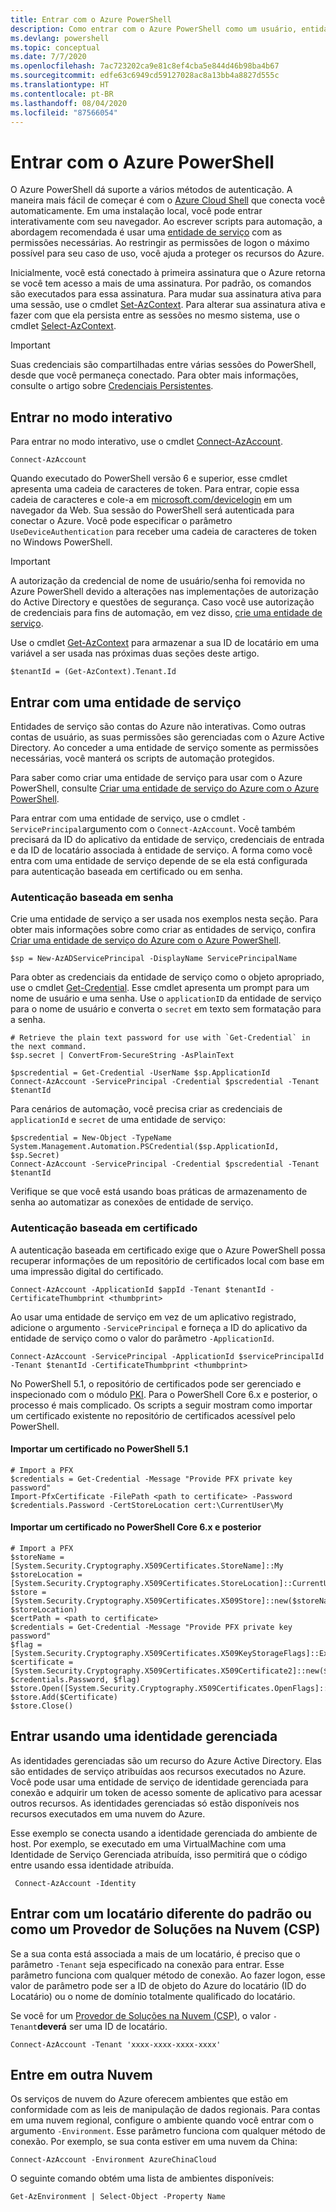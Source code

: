 ```yaml
---
title: Entrar com o Azure PowerShell
description: Como entrar com o Azure PowerShell como um usuário, entidade de serviço, ou com identidades gerenciadas para recursos do Azure.
ms.devlang: powershell
ms.topic: conceptual
ms.date: 7/7/2020
ms.openlocfilehash: 7ac723202ca9e81c8ef4cba5e844d46b98ba4b67
ms.sourcegitcommit: edfe63c6949cd59127028ac8a13bb4a8827d555c
ms.translationtype: HT
ms.contentlocale: pt-BR
ms.lasthandoff: 08/04/2020
ms.locfileid: "87566054"
---
```

# <a name="sign-in-with-azure-powershell"></a>Entrar com o Azure PowerShell

O Azure PowerShell dá suporte a vários métodos de autenticação. A maneira mais fácil de começar é com o [Azure Cloud Shell](/azure/cloud-shell/overview) que conecta você automaticamente. Em uma instalação local, você pode entrar interativamente com seu navegador. Ao escrever scripts para automação, a abordagem recomendada é usar uma [entidade de serviço](create-azure-service-principal-azureps.md) com as permissões necessárias. Ao restringir as permissões de logon o máximo possível para seu caso de uso, você ajuda a proteger os recursos do Azure.

Inicialmente, você está conectado à primeira assinatura que o Azure retorna se você tem acesso a mais de uma assinatura. Por padrão, os comandos são executados para essa assinatura. Para mudar sua assinatura ativa para uma sessão, use o cmdlet [Set-AzContext](/powershell/module/az.accounts/set-azcontext). Para alterar sua assinatura ativa e fazer com que ela persista entre as sessões no mesmo sistema, use o cmdlet [Select-AzContext](/powershell/module/az.accounts/select-azcontext).

> [!IMPORTANT]
> Suas credenciais são compartilhadas entre várias sessões do PowerShell, desde que você permaneça conectado.
> Para obter mais informações, consulte o artigo sobre [Credenciais Persistentes](context-persistence.md).

## <a name="sign-in-interactively"></a>Entrar no modo interativo

Para entrar no modo interativo, use o cmdlet [Connect-AzAccount](/powershell/module/az.accounts/connect-azaccount).

```azurepowershell-interactive
Connect-AzAccount
```

Quando executado do PowerShell versão 6 e superior, esse cmdlet apresenta uma cadeia de caracteres de token. Para entrar, copie essa cadeia de caracteres e cole-a em [microsoft.com/devicelogin](https://microsoft.com/devicelogin) em um navegador da Web. Sua sessão do PowerShell será autenticada para conectar o Azure. Você pode especificar o parâmetro `UseDeviceAuthentication` para receber uma cadeia de caracteres de token no Windows PowerShell.

> [!IMPORTANT]
> A autorização da credencial de nome de usuário/senha foi removida no Azure PowerShell devido a alterações nas implementações de autorização do Active Directory e questões de segurança. Caso você use autorização de credenciais para fins de automação, em vez disso, [crie uma entidade de serviço](create-azure-service-principal-azureps.md).

Use o cmdlet [Get-AzContext](/powershell/module/az.accounts/get-azcontext) para armazenar a sua ID de locatário em uma variável a ser usada nas próximas duas seções deste artigo.

```azurepowershell-interactive
$tenantId = (Get-AzContext).Tenant.Id
```

## <a name="sign-in-with-a-service-principal"></a>Entrar com uma entidade de serviço <a name="sp-signin"/>

Entidades de serviço são contas do Azure não interativas. Como outras contas de usuário, as suas permissões são gerenciadas com o Azure Active Directory. Ao conceder a uma entidade de serviço somente as permissões necessárias, você manterá os scripts de automação protegidos.

Para saber como criar uma entidade de serviço para usar com o Azure PowerShell, consulte [Criar uma entidade de serviço do Azure com o Azure PowerShell](create-azure-service-principal-azureps.md).

Para entrar com uma entidade de serviço, use o cmdlet `-ServicePrincipal`argumento com o `Connect-AzAccount`. Você também precisará da ID do aplicativo da entidade de serviço, credenciais de entrada e da ID de locatário associada à entidade de serviço. A forma como você entra com uma entidade de serviço depende de se ela está configurada para autenticação baseada em certificado ou em senha.

### <a name="password-based-authentication"></a>Autenticação baseada em senha

Crie uma entidade de serviço a ser usada nos exemplos nesta seção. Para obter mais informações sobre como criar as entidades de serviço, confira [Criar uma entidade de serviço do Azure com o Azure PowerShell](/powershell/azure/create-azure-service-principal-azureps).

```azurepowershell-interactive
$sp = New-AzADServicePrincipal -DisplayName ServicePrincipalName
```

Para obter as credenciais da entidade de serviço como o objeto apropriado, use o cmdlet [Get-Credential](/powershell/module/microsoft.powershell.security/get-credential). Esse cmdlet apresenta um prompt para um nome de usuário e uma senha. Use o `applicationID` da entidade de serviço para o nome de usuário e converta o `secret` em texto sem formatação para a senha.

```azurepowershell-interactive
# Retrieve the plain text password for use with `Get-Credential` in the next command.
$sp.secret | ConvertFrom-SecureString -AsPlainText

$pscredential = Get-Credential -UserName $sp.ApplicationId
Connect-AzAccount -ServicePrincipal -Credential $pscredential -Tenant $tenantId
```

Para cenários de automação, você precisa criar as credenciais de `applicationId` e `secret` de uma entidade de serviço:

```azurepowershell-interactive
$pscredential = New-Object -TypeName System.Management.Automation.PSCredential($sp.ApplicationId, $sp.Secret)
Connect-AzAccount -ServicePrincipal -Credential $pscredential -Tenant $tenantId
```

Verifique se que você está usando boas práticas de armazenamento de senha ao automatizar as conexões de entidade de serviço.

### <a name="certificate-based-authentication"></a>Autenticação baseada em certificado

A autenticação baseada em certificado exige que o Azure PowerShell possa recuperar informações de um repositório de certificados local com base em uma impressão digital do certificado.

```azurepowershell-interactive
Connect-AzAccount -ApplicationId $appId -Tenant $tenantId -CertificateThumbprint <thumbprint>
```

Ao usar uma entidade de serviço em vez de um aplicativo registrado, adicione o argumento `-ServicePrincipal` e forneça a ID do aplicativo da entidade de serviço como o valor do parâmetro `-ApplicationId`.

```azurepowershell-interactive
Connect-AzAccount -ServicePrincipal -ApplicationId $servicePrincipalId -Tenant $tenantId -CertificateThumbprint <thumbprint>
```

No PowerShell 5.1, o repositório de certificados pode ser gerenciado e inspecionado com o módulo [PKI](/powershell/module/pkiclient). Para o PowerShell Core 6.x e posterior, o processo é mais complicado. Os scripts a seguir mostram como importar um certificado existente no repositório de certificados acessível pelo PowerShell.

#### <a name="import-a-certificate-in-powershell-51"></a>Importar um certificado no PowerShell 5.1

```azurepowershell-interactive
# Import a PFX
$credentials = Get-Credential -Message "Provide PFX private key password"
Import-PfxCertificate -FilePath <path to certificate> -Password $credentials.Password -CertStoreLocation cert:\CurrentUser\My
```

#### <a name="import-a-certificate-in-powershell-core-6x-and-later"></a>Importar um certificado no PowerShell Core 6.x e posterior

```azurepowershell-interactive
# Import a PFX
$storeName = [System.Security.Cryptography.X509Certificates.StoreName]::My
$storeLocation = [System.Security.Cryptography.X509Certificates.StoreLocation]::CurrentUser
$store = [System.Security.Cryptography.X509Certificates.X509Store]::new($storeName, $storeLocation)
$certPath = <path to certificate>
$credentials = Get-Credential -Message "Provide PFX private key password"
$flag = [System.Security.Cryptography.X509Certificates.X509KeyStorageFlags]::Exportable
$certificate = [System.Security.Cryptography.X509Certificates.X509Certificate2]::new($certPath, $credentials.Password, $flag)
$store.Open([System.Security.Cryptography.X509Certificates.OpenFlags]::ReadWrite)
$store.Add($Certificate)
$store.Close()
```

## <a name="sign-in-using-a-managed-identity"></a>Entrar usando uma identidade gerenciada

As identidades gerenciadas são um recurso do Azure Active Directory. Elas são entidades de serviço atribuídas aos recursos executados no Azure. Você pode usar uma entidade de serviço de identidade gerenciada para conexão e adquirir um token de acesso somente de aplicativo para acessar outros recursos. As identidades gerenciadas só estão disponíveis nos recursos executados em uma nuvem do Azure.

Esse exemplo se conecta usando a identidade gerenciada do ambiente de host. Por exemplo, se executado em uma VirtualMachine com uma Identidade de Serviço Gerenciada atribuída, isso permitirá que o código entre usando essa identidade atribuída.

```azurepowershell-interactive
 Connect-AzAccount -Identity
```

## <a name="sign-in-with-a-non-default-tenant-or-as-a-cloud-solution-provider-csp"></a>Entrar com um locatário diferente do padrão ou como um Provedor de Soluções na Nuvem (CSP)

Se a sua conta está associada a mais de um locatário, é preciso que o parâmetro `-Tenant` seja especificado na conexão para entrar. Esse parâmetro funciona com qualquer método de conexão. Ao fazer logon, esse valor de parâmetro pode ser a ID de objeto do Azure do locatário (ID do Locatário) ou o nome de domínio totalmente qualificado do locatário.

Se você for um [Provedor de Soluções na Nuvem (CSP)](https://azure.microsoft.com/offers/ms-azr-0145p/), o valor `-Tenant`**deverá** ser uma ID de locatário.

```azurepowershell-interactive
Connect-AzAccount -Tenant 'xxxx-xxxx-xxxx-xxxx'
```

## <a name="sign-in-to-another-cloud"></a>Entre em outra Nuvem

Os serviços de nuvem do Azure oferecem ambientes que estão em conformidade com as leis de manipulação de dados regionais. Para contas em uma nuvem regional, configure o ambiente quando você entrar com o argumento `-Environment`. Esse parâmetro funciona com qualquer método de conexão. Por exemplo, se sua conta estiver em uma nuvem da China:

```azurepowershell-interactive
Connect-AzAccount -Environment AzureChinaCloud
```

O seguinte comando obtém uma lista de ambientes disponíveis:

```azurepowershell-interactive
Get-AzEnvironment | Select-Object -Property Name
```
